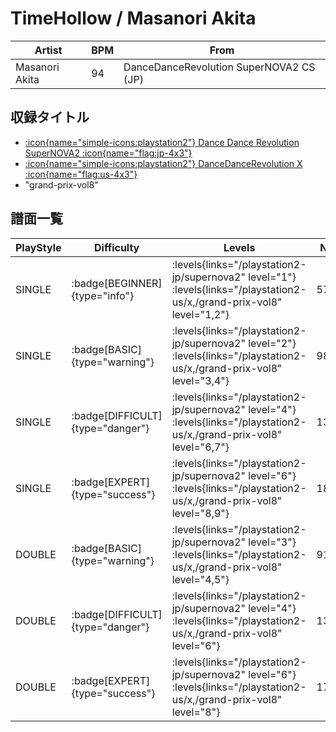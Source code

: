 # TimeHollow / Masanori Akita

|Artist|BPM|From|
|------|---|----|
|Masanori Akita|94|DanceDanceRevolution SuperNOVA2 CS (JP)|

## 収録タイトル

- [:icon{name="simple-icons:playstation2"} Dance Dance Revolution SuperNOVA2 :icon{name="flag:jp-4x3"}](/playstation2-jp/supernova2)
- [:icon{name="simple-icons:playstation2"} DanceDanceRevolution X :icon{name="flag:us-4x3"}](/playstation2-us/x)
- "grand-prix-vol8"

## 譜面一覧

|PlayStyle|Difficulty|Levels|Notes|Movie|
|---------|----------|------|-----|-----|
|SINGLE| :badge[BEGINNER]{type="info"}| :levels{links="/playstation2-jp/supernova2" level="1"} :levels{links="/playstation2-us/x,/grand-prix-vol8" level="1,2"}|57/0||
|SINGLE| :badge[BASIC]{type="warning"}| :levels{links="/playstation2-jp/supernova2" level="2"} :levels{links="/playstation2-us/x,/grand-prix-vol8" level="3,4"}|98/10||
|SINGLE| :badge[DIFFICULT]{type="danger"}| :levels{links="/playstation2-jp/supernova2" level="4"} :levels{links="/playstation2-us/x,/grand-prix-vol8" level="6,7"}|135/10||
|SINGLE| :badge[EXPERT]{type="success"}| :levels{links="/playstation2-jp/supernova2" level="6"} :levels{links="/playstation2-us/x,/grand-prix-vol8" level="8,9"}|185/14||
|DOUBLE| :badge[BASIC]{type="warning"}| :levels{links="/playstation2-jp/supernova2" level="3"} :levels{links="/playstation2-us/x,/grand-prix-vol8" level="4,5"}|91/9||
|DOUBLE| :badge[DIFFICULT]{type="danger"}| :levels{links="/playstation2-jp/supernova2" level="4"} :levels{links="/playstation2-us/x,/grand-prix-vol8" level="6"}|137/4||
|DOUBLE| :badge[EXPERT]{type="success"}| :levels{links="/playstation2-jp/supernova2" level="6"} :levels{links="/playstation2-us/x,/grand-prix-vol8" level="8"}|176/4||
